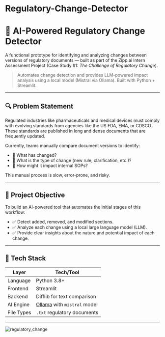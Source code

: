 # Regulatory-Change-Detector


# 🧠 AI-Powered Regulatory Change Detector

A functional prototype for identifying and analyzing changes between versions of regulatory documents — built as part of the Zipp.ai Intern Assessment Project (Case Study #1: *The Challenge of Regulatory Change*).

> Automates change detection and provides LLM-powered impact analysis using a local model (Mistral via Ollama). Built with Python + Streamlit.

---

## 🔍 Problem Statement

Regulated industries like pharmaceuticals and medical devices must comply with evolving standards from agencies like the US FDA, EMA, or CDSCO. These standards are published in long and dense documents that are frequently updated.

Currently, teams manually compare document versions to identify:

- 📌 What has changed?
- 📌 What is the type of change (new rule, clarification, etc.)?
- 📌 How might it impact internal SOPs?

This manual process is slow, error-prone, and risky.

---

## 🎯 Project Objective

To build an AI-powered tool that automates the initial stages of this workflow:

- ✅ Detect added, removed, and modified sections.
- ✅ Analyze each change using a local large language model (LLM).
- ✅ Provide clear insights about the nature and potential impact of each change.

---

## 🧰 Tech Stack

| Layer      | Tech/Tool |
|------------|-----------|
| Language   | Python 3.8+ |
| Frontend   | Streamlit |
| Backend    | Difflib for text comparison |
| AI Engine  | [Ollama](https://ollama.com/) with `mistral` model |
| File Types | `.txt` regulatory documents |

---


![regulatory_change](https://github.com/user-attachments/assets/75f96687-165e-45a6-a133-270663713152)





